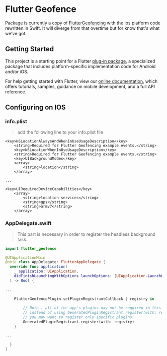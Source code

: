 # Flutter Geofence

Package is currently a copy of [FlutterGeofencing](https://github.com/bkonyi/FlutterGeofencing) with the ios platform code rewritten in Swift. It will diverge from that overtime but for know that's what we've got.


## Getting Started

This project is a starting point for a Flutter
[plug-in package](https://flutter.dev/developing-packages/),
a specialized package that includes platform-specific implementation code for
Android and/or iOS.

For help getting started with Flutter, view our 
[online documentation](https://flutter.dev/docs), which offers tutorials, 
samples, guidance on mobile development, and a full API reference.

## Configuring on IOS
### info.plist
>add the following line to your info.plist file
```
<key>NSLocationAlwaysAndWhenInUseUsageDescription</key>
	<string>Required for Flutter Geofencing example events.</string>
	<key>NSLocationWhenInUseUsageDescription</key>
	<string>Required for Flutter Geofencing example events.</string>
	<key>UIBackgroundModes</key>
	<array>
		<string>location</string>
	</array>

...

<key>UIRequiredDeviceCapabilities</key>
	<array>
		<string>location-services</string>
		<string>gps</string>
		<string>armv7</string>
	</array>
```
### AppDelegate.swift
> This part is necessary in order to register the headless background task.
```swift
import flutter_geofence

@UIApplicationMain
@objc class AppDelegate: FlutterAppDelegate {
  override func application(
    _ application: UIApplication,
    didFinishLaunchingWithOptions launchOptions: [UIApplication.LaunchOptionsKey: Any]?
  ) -> Bool {
    
...

    FlutterGeofencePlugin.setPluginRegistrantCallback { registry in
      
        // Note : all of the app's plugins may not be required in this context ;
        // instead of using GeneratedPluginRegistrant.register(with: registry),
        // you may want to register only specific plugins.
        GeneratedPluginRegistrant.register(with: registry)
    }
   
...

  }
}
```